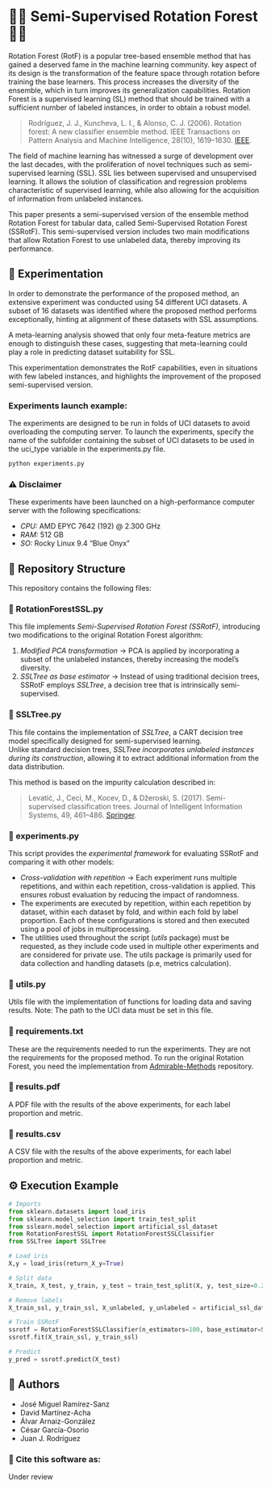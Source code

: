 # 🌳👀 Semi-Supervised Rotation Forest 🌳👀
 
Rotation Forest (RotF) is a popular tree-based ensemble method that has gained a deserved fame in the machine learning community.  key aspect of its design is the transformation of the feature space through rotation before training
the base learners. This process increases the diversity of the ensemble, which in turn improves its generalization capabilities. Rotation Forest is a supervised learning (SL) method that should be trained with a sufficient number of labeled instances, in order to obtain a robust model.
 
> Rodríguez, J. J., Kuncheva, L. I., & Alonso, C. J. (2006). Rotation forest: A new classifier ensemble method. IEEE Transactions on Pattern Analysis and Machine Intelligence, 28(10), 1619–1630. [IEEE](https://doi.org/10.1109/TPAMI.2006.211).
 
The field of machine learning has witnessed a surge of development over the last decades, with the proliferation of novel techniques such as semi-supervised learning (SSL). SSL lies between supervised and unsupervised learning. It allows the solution of classification and regression problems characteristic of supervised learning, while also allowing for the acquisition of information from unlabeled instances.  
 
This paper presents a semi-supervised version of the ensemble method Rotation Forest for tabular data, called Semi-Supervised Rotation Forest (SSRotF). This semi-supervised version includes two main modifications that allow Rotation Forest to use unlabeled data, thereby improving its performance.  
 
## 🔬 Experimentation  
 
In order to demonstrate the performance of the proposed method, an extensive experiment was conducted using 54 different UCI datasets. A subset of 16 datasets was identified where the proposed method performs exceptionally, hinting at alignment of these datasets with SSL assumptions.

A meta-learning analysis showed that only four meta-feature metrics are enough to distinguish these cases, suggesting that meta-learning could play a role in predicting dataset suitability for SSL. 

This experimentation demonstrates the RotF capabilities, even in situations with few labeled instances, and highlights the improvement of the proposed semi-supervised version.


### Experiments launch example:

The experiments are designed to be run in folds of UCI datasets to avoid overloading the computing server. To launch the experiments, specify the name of the subfolder containing the subset of UCI datasets to be used in the uci_type variable in the experiments.py file.

```Bash
python experiments.py
```
### ⚠️ Disclaimer 
These experiments have been launched on a high-performance computer server with the following specifications:  
- *CPU:* AMD EPYC 7642 (192) @ 2.300 GHz
- *RAM:* 512 GB
- *SO:* Rocky Linux 9.4 “Blue Onyx”


 
## 📂 Repository Structure  
 
This repository contains the following files:  
 
### 🔹 RotationForestSSL.py  
This file implements *Semi-Supervised Rotation Forest (SSRotF)*, introducing two modifications to the original Rotation Forest algorithm:
1. *Modified PCA transformation* → PCA is applied by incorporating a subset of the unlabeled instances, thereby increasing the model’s diversity.  
2. *SSLTree as base estimator* → Instead of using traditional decision trees, SSRotF employs *SSLTree*, a decision tree that is intrinsically semi-supervised.  
 
### 🔹 SSLTree.py  
This file contains the implementation of *SSLTree*, a CART decision tree model specifically designed for semi-supervised learning.  
Unlike standard decision trees, *SSLTree incorporates unlabeled instances during its construction*, allowing it to extract additional information from the data distribution.
 
This method is based on the impurity calculation described in:
> Levatić, J., Ceci, M., Kocev, D., & Džeroski, S. (2017). Semi-supervised classification trees. Journal of Intelligent Information Systems, 49, 461–486. [Springer](https://doi.org/10.1007/s10844-017-0457-4).  
 
### 🔹 experiments.py  
This script provides the *experimental framework* for evaluating SSRotF and comparing it with other models:
 
- *Cross-validation with repetition* → Each experiment runs multiple repetitions, and within each repetition, cross-validation is applied. This ensures robust evaluation by reducing the impact of randomness. 
- The experiments are executed by repetition, within each repetition by dataset, within each dataset by fold, and within each fold by label proportion. Each of these configurations is stored and then executed using a pool of jobs in multiprocessing.
- The utilities used throughout the script (*utils* package) must be requested, as they include code used in multiple other experiments and are considered for private use. The utils package is primarily used for data collection and handling datasets (p.e, metrics calculation).

### 🔹 utils.py
Utils file with the implementation of functions for loading data and saving results. Note: The path to the UCI data must be set in this file.

### 🔹 requirements.txt
These are the requirements needed to run the experiments. They are not the requirements for the proposed method. To run the original Rotation Forest, you need the implementation from [Admirable-Methods](https://github.com/jlgarridol/admirable-methods/blob/master/ubulearn/rotation.py) repository.

### 🔹 results.pdf  
A PDF file with the results of the above experiments, for each label proportion and metric.

### 🔹 results.csv  
A CSV file with the results of the above experiments, for each label proportion and metric.

## ⚙️ Execution Example
```Python
# Imports
from sklearn.datasets import load_iris
from sklearn.model_selection import train_test_split
from sslearn.model_selection import artificial_ssl_dataset
from RotationForestSSL import RotationForestSSLClassifier
from SSLTree import SSLTree

# Load iris
X,y = load_iris(return_X_y=True)

# Split data
X_train, X_test, y_train, y_test = train_test_split(X, y, test_size=0.2)

# Remove labels
X_train_ssl, y_train_ssl, X_unlabeled, y_unlabeled = artificial_ssl_dataset(X_train, y_train, 0.1)

# Train SSRotF
ssrotf = RotationForestSSLClassifier(n_estimators=100, base_estimator=SSLTree(max_depth=100, w=0.85, max_features="sqrt"))
ssrotf.fit(X_train_ssl, y_train_ssl)

# Predict
y_pred = ssrotf.predict(X_test)
```
 
## 👥 Authors  
 
- José Miguel Ramírez-Sanz  
- David Martínez-Acha  
- Álvar Arnaiz-González  
- César García-Osorio  
- Juan J. Rodríguez  
 
### 📌 Cite this software as:  
Under review
